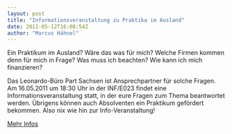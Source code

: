 ```yaml
---
layout: post
title: "Informationsveranstaltung zu Praktika im Ausland"
date: 2011-05-12T16:08:54Z
author: "Marcus Hähnel"
---
```


<p>
Ein Praktikum im Ausland? Wäre das was für mich? Welche Firmen kommen denn für mich in Frage? Was muss ich beachten? Wie kann ich mich finanzieren? 
</p>

<p>
Das Leonardo-Büro Part Sachsen ist Ansprechpartner für solche Fragen. Am 16.05.2011 um 18:30 Uhr in der INF/E023 findet eine Informationsveranstaltung statt, in der eure Fragen zum Thema beantwortet werden. Übrigens können auch Absolventen ein Praktikum gefördert bekommen. Also nix wie hin zur Info-Veranstaltung!
</p>

<p>
<a href="http://www.leo.tu-dresden.de/praktika" class="urlextern" title="http://www.leo.tu-dresden.de/praktika" rel="nofollow">Mehr Infos</a>
</p>
